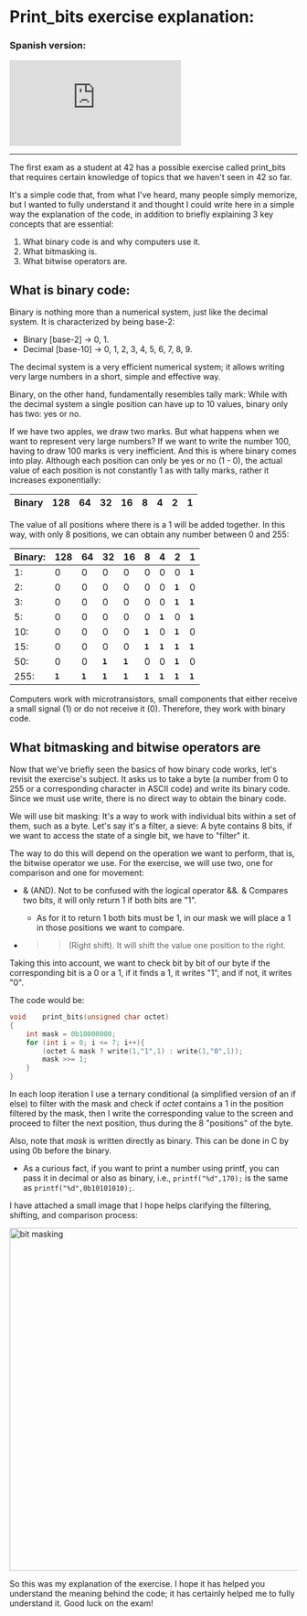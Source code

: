# Print_bits exercise explanation:

### Spanish version:
![CLICK AQUÍ](https://github.com/anfipatica/print_bits/blob/main/README.md)

------------------------------------------------------------------


The first exam as a student at 42 has a possible exercise called print_bits that requires certain knowledge of topics that we haven't seen in 42 so far.

It's a simple code that, from what I've heard, many people simply memorize, but I wanted to fully understand it and thought I could write here in a simple way the explanation of the code, in addition to briefly explaining 3 key concepts that are essential:

1. What binary code is and why computers use it.
2. What bitmasking is.
3. What bitwise operators are.

## What is binary code:

Binary is nothing more than a numerical system, just like the decimal system. It is characterized by being base-2:

- Binary [base-2] -> 0, 1.
- Decimal [base-10] -> 0, 1, 2, 3, 4, 5, 6, 7, 8, 9.

The decimal system is a very efficient numerical system; it allows writing very large numbers in a short, simple and effective way.

Binary, on the other hand, fundamentally resembles tally mark: While with the decimal system a single position can have up to 10 values, binary only has two: yes or no.

If we have two apples, we draw two marks. But what happens when we want to represent very large numbers? If we want to write the number 100, having to draw 100 marks is very inefficient. And this is where binary comes into play. Although each position can only be yes or no (1 - 0), the actual value of each position is not constantly 1 as with tally marks, rather it increases exponentially:

| Binary    | 128 | 64 | 32 | 16 | 8 | 4 | 2 | 1
| ---      | --- | --- | --- | --- | --- | --- | --- | ---

The value of all positions where there is a 1 will be added together. In this way, with only 8 positions, we can obtain any number between 0 and 255:

| Binary:    | 128 | 64 | 32 | 16 | 8 | 4 | 2 | 1
| ---      | --- | --- | --- | --- | --- | --- | --- | ---
| 1:    | 0 | 0 | 0 | 0 | 0 | 0 | 0 | **``1``**
| 2:    | 0 | 0 | 0 | 0 | 0 | 0 | **``1``** | 0
| 3:    | 0 | 0 | 0 | 0 | 0 | 0 | **``1``** | **``1``**
| 5:    | 0 | 0 | 0 | 0 | 0 | **``1``** | 0 | **``1``**
| 10:    | 0 | 0 | 0 | 0 | **``1``** | 0 | **``1``** | 0
| 15:    | 0 | 0 | 0 | 0 | **``1``** | **``1``** | **``1``** | **``1``**
| 50:    | 0 | 0 | **``1``** | **``1``** | 0 | 0 | **``1``** | 0
| 255:    | **``1``** | **``1``** | **``1``** | **``1``** | **``1``** | **``1``** | **``1``** |  **``1``** 

Computers work with microtransistors, small components that either receive a small signal (1) or do not receive it (0). Therefore, they work with binary code.


## What bitmasking and bitwise operators are

Now that we've briefly seen the basics of how binary code works, let's revisit the exercise's subject. It asks us to take a byte (a number from 0 to 255 or a corresponding character in ASCII code) and write its binary code. Since we must use write, there is no direct way to obtain the binary code.

We will use bit masking: It's a way to work with individual bits within a set of them, such as a byte. Let's say it's a filter, a sieve: A byte contains 8 bits, if we want to access the state of a single bit, we have to "filter" it.

The way to do this will depend on the operation we want to perform, that is, the bitwise operator we use. For the exercise, we will use two, one for comparison and one for movement:

- & (AND). Not to be confused with the logical operator &&. & Compares two bits, it will only return 1 if both bits are "1".
  - As for it to return 1 both bits must be 1, in our mask we will place a 1 in those positions we want to compare.

- >> (Right shift). It will shift the value one position to the right.

Taking this into account, we want to check bit by bit of our byte if the corresponding bit is a 0 or a 1, if it finds a 1, it writes "1", and if not, it writes "0".

The code would be:

```c
void	print_bits(unsigned char octet)
{
	int mask = 0b10000000;
	for (int i = 0; i <= 7; i++){
		(octet & mask ? write(1,"1",1) : write(1,"0",1));
		mask >>= 1;
	}
}
```

In each loop iteration I use a ternary conditional (a simplified version of an if else) to filter with the mask and check if *octet* contains a 1 in the position filtered by the mask, then I write the corresponding value to the screen and proceed to filter the next position, thus during the 8 "positions" of the byte.

Also, note that *mask* is written directly as binary. This can be done in C by using 0b before the binary.
  - As a curious fact, if you want to print a number using printf, you can pass it in decimal or also as binary, i.e., ```printf("%d",170);``` is the same as ```printf("%d",0b10101010);```.

I have attached a small image that I hope helps clarifying the filtering, shifting, and comparison process:

<img width=600 alt="bit masking" src="https://imgur.com/SJFTETJ.png">

So this was my explanation of the exercise. I hope it has helped you understand the meaning behind the code; it has certainly helped me to fully understand it. Good luck on the exam!
